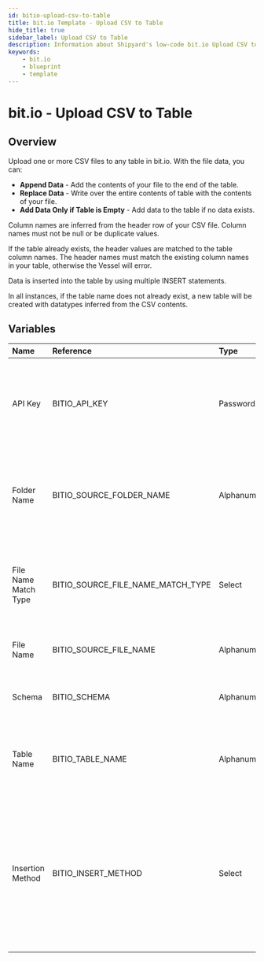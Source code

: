 ```yaml
---
id: bitio-upload-csv-to-table
title: bit.io Template - Upload CSV to Table
hide_title: true
sidebar_label: Upload CSV to Table
description: Information about Shipyard's low-code bit.io Upload CSV to Table blueprint. Upload a CSV file to any table in bit.io. With the file data, you can create a new table, overwrite the existing table, or append to the end of the table.
keywords:
    - bit.io
    - blueprint
    - template
---
```


# bit.io - Upload CSV to Table

## Overview

Upload one or more CSV files to any table in bit.io. With the file data, you can:
- **Append Data** - Add the contents of your file to the end of the table.
- **Replace Data** - Write over the entire contents of table with the contents of your file.
- **Add Data Only if Table is Empty** - Add data to the table if no data exists.

Column names are inferred from the header row of your CSV file. Column names must not be null or be duplicate values.

If the table already exists, the header values are matched to the table column names. The header names must match the existing column names in your table, otherwise the Vessel will error.

Data is inserted into the table by using multiple INSERT statements.

In all instances, if the table name does not already exist, a new table will be created with datatypes inferred from the CSV contents.



## Variables

| Name | Reference | Type | Required | Default | Options | Description |
|:---|:---|:---|:---|:---|:---|:---|
| API Key | BITIO_API_KEY | Password | :white_check_mark: | - | - | API Key associated to your bit.io account. For more information, see the Authorization documentation. |
| Folder Name | BITIO_SOURCE_FOLDER_NAME | Alphanumeric | :heavy_minus_sign: | - | - | Folder where the file to upload can be found. If left blank, will search in the current working directory. |
| File Name Match Type | BITIO_SOURCE_FILE_NAME_MATCH_TYPE | Select | :white_check_mark: | `exact_match` | Exact Match: `exact_match`<br></br><br></br>Regex Match: `regex_match` | Determines if the text in `File Name` will match exactly to a single file, or use regex to match to multiple files. |
| File Name | BITIO_SOURCE_FILE_NAME | Alphanumeric | :white_check_mark: | - | - | The file name that contains the data you want uploaded. |
| Schema | BITIO_SCHEMA | Alphanumeric | :heavy_minus_sign: | - | - | Schema where the table you&#39;re creating or uploading to exists. |
| Table Name | BITIO_TABLE_NAME | Alphanumeric | :white_check_mark: | - | - | Name of the table where you want data inserted. If the table doesn&#39;t already exist, it will be created. |
| Insertion Method | BITIO_INSERT_METHOD | Select | :white_check_mark: | `append` | Append Data: `append`<br></br><br></br>Replace Data: `replace`<br></br><br></br>Add Data Only if Table is Empty: `fail` | Determines how the data in your file will be added into the target table. |


